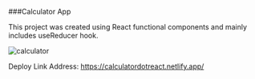 ###Calculator App

This project was created using React functional components and mainly includes useReducer hook.

![calculator](https://user-images.githubusercontent.com/101571055/174765369-d010409d-1b23-4ddc-9420-9deaee64bad9.jpg)

Deploy Link Address: https://calculatordotreact.netlify.app/
